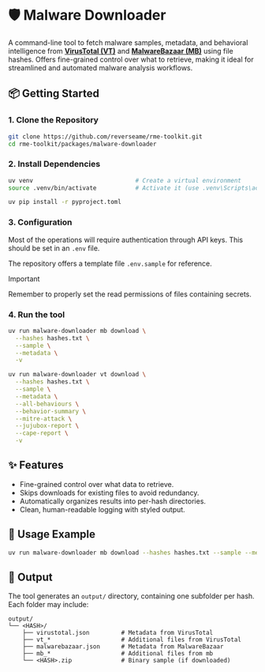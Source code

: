 # 🛡️ Malware Downloader

A command-line tool to fetch malware samples, metadata, and behavioral intelligence from **[VirusTotal (VT)](https://www.virustotal.com)** and **[MalwareBazaar (MB)](https://bazaar.abuse.ch)** using file hashes. Offers fine-grained control over what to retrieve, making it ideal for streamlined and automated malware analysis workflows.

## 📦 Getting Started

### 1. Clone the Repository

```bash
git clone https://github.com/reverseame/rme-toolkit.git
cd rme-toolkit/packages/malware-downloader
```

### 2. Install Dependencies

```bash
uv venv                             # Create a virtual environment
source .venv/bin/activate           # Activate it (use .venv\Scripts\activate on Windows)
```

```bash
uv pip install -r pyproject.toml
```

### 3. Configuration

Most of the operations will require authentication through API keys. This should be set in an `.env` file.

The repository offers a template file `.env.sample` for reference.

> [!IMPORTANT]
> Remember to properly set the read permissions of files containing secrets.

### 4. Run the tool

```bash
uv run malware-downloader mb download \
  --hashes hashes.txt \
  --sample \
  --metadata \
  -v
```

```bash
uv run malware-downloader vt download \
  --hashes hashes.txt \
  --sample \
  --metadata \
  --all-behaviours \
  --behavior-summary \
  --mitre-attack \
  --jujubox-report \
  --cape-report \
  -v
```

## ✨ Features

- Fine-grained control over what data to retrieve.
- Skips downloads for existing files to avoid redundancy.
- Automatically organizes results into per-hash directories.
- Clean, human-readable logging with styled output.

## 🚀 Usage Example

```bash
uv run malware-downloader mb download --hashes hashes.txt --sample --metadata
```

## 📂 Output

The tool generates an `output/` directory, containing one subfolder per hash. Each folder may include:

```
output/
└── <HASH>/
    ├── virustotal.json         # Metadata from VirusTotal
    ├── vt_*                    # Additional files from VirusTotal
    ├── malwarebazaar.json      # Metadata from MalwareBazaar
    ├── mb_*                    # Additional files from mb
    └── <HASH>.zip              # Binary sample (if downloaded)
```
